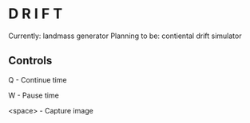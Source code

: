 # D R I F T
Currently: landmass generator
Planning to be: contiental drift simulator

## Controls

Q - Continue time

W - Pause time

\<space\> - Capture image
